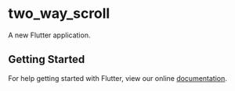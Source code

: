 # two_way_scroll

A new Flutter application.

## Getting Started

For help getting started with Flutter, view our online
[documentation](https://flutter.io/).
